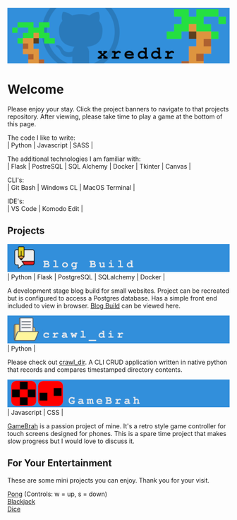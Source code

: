 [<img src="https://github.com/xreddr/xreddr/blob/main/images/gitmainbanner.png">](https://github.com/xreddr)

Welcome
=======

Please enjoy your stay. Click the project banners to navigate to that projects repository. After viewing, please take time to play a game at the bottom of this page.


The code I like to write:  
| Python | Javascript | SASS |

The additional technologies I am familiar with:  
| Flask | PostreSQL | SQL Alchemy | Docker | Tkinter | Canvas |

CLI's:  
| Git Bash | Windows CL | MacOS Terminal |

IDE's:  
| VS Code | Komodo Edit |


Projects
--------
[<img src="https://github.com/xreddr/xreddr/blob/main/images/BlogBuildbannerslim.png">](https://github.com/xreddr/blog_build)
| Python | Flask | PostgreSQL | SQLalchemy | Docker |  
  
A development stage blog build for small websites. Project can be recreated but is configured to access a Postgres database. Has a simple front end included to view in browser. [Blog Build](https://github.com/xreddr/blog_build) can be viewed here.  
  
  
[<img src="https://github.com/xreddr/xreddr/blob/main/images/cdbannerslim.png">](https://github.com/xreddr/crawl_dir)
| Python |  
  
Please check out [crawl_dir](https://github.com/xreddr/crawl_dir). A CLI CRUD application written in native python that records and compares timestamped directory contents.  
  
  
[<img src="https://github.com/xreddr/xreddr/blob/main/images/GameBrahbannerslim.png">](https://github.com/xreddr/GameBrah)
| Javascript | CSS |  
  
[GameBrah](https://github.com/xreddr/GameBrah) is a passion project of mine. It's a retro style game controller for touch screens designed for phones. This is a spare time project that makes slow progress but I would love to discuss it.  
  

For Your Entertainment
----------------------
These are some mini projects you can enjoy. Thank you for your visit.  

<a href="https://htmlpreview.github.io/?https://github.com/xreddr/pong/blob/main/index.html" target="_blank">Pong</a> (Controls: w = up, s = down)  
<a href="https://htmlpreview.github.io/?https://github.com/xreddr/blackjack/blob/main/index.html" target="_blank">Blackjack</a>  
<a href="https://htmlpreview.github.io/?https://github.com/xreddr/dice/blob/main/index.html" target="_blank">Dice</a>  
